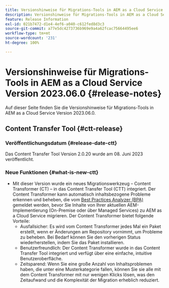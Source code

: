 ```yaml
---
title: Versionshinweise für Migrations-Tools in AEM as a Cloud Service Version 2023.06.0
description: Versionshinweise für Migrations-Tools in AEM as a Cloud Service Version 2023.06.0
feature: Release Information
exl-id: 021b7472-d1e4-4ef6-a040-c612fed8d3c3
source-git-commit: a77e5dc4273736b969e9a4a62fcac75664495ee6
workflow-type: tm+mt
source-wordcount: '231'
ht-degree: 100%

---
```


# Versionshinweise für Migrations-Tools in AEM as a Cloud Service Version 2023.06.0 {#release-notes}

Auf dieser Seite finden Sie die Versionshinweise für Migrations-Tools in AEM as a Cloud Service Version 2023.06.0.

## Content Transfer Tool {#ctt-release}

### Veröffentlichungsdatum {#release-date-ctt}

Das Content Transfer Tool Version 2.0.20 wurde am 08. Juni 2023 veröffentlicht.

### Neue Funktionen {#what-is-new-ctt}

* Mit dieser Version wurde ein neues Migrationswerkzeug – Content Transformer (CT) – in das Content Transfer Tool (CTT) integriert. Der Content Transformer kann automatisch inhaltsbezogene Probleme erkennen und beheben, die vom [Best Practices Analyzer (BPA)](https://experienceleague.adobe.com/docs/experience-manager-cloud-service/content/migration-journey/cloud-migration/best-practices-analyzer/overview-best-practices-analyzer.html?lang=de) gemeldet werden, bevor Sie Inhalte von Ihrer aktuellen AEM-Implementierung (On-Premise oder über Managed Services) zu AEM as a Cloud Service migrieren.
Der Content Transformer bietet folgende Vorteile:
   * Ausfallsicher: Es wird vom Content Transformer jedes Mal ein Paket erstellt, wenn er Änderungen am Repository vornimmt, um Probleme zu beheben. Bei Bedarf können Sie den vorherigen Status wiederherstellen, indem Sie das Paket installieren.
   * Benutzerfreundlich: Der Content Transformer wurde in das Content Transfer Tool integriert und verfügt über eine einfache, intuitive Benutzeroberfläche.
   * Zeitsparend: Wenn Sie eine große Anzahl von Inhaltsproblemen haben, die unter eine Musterkategorie fallen, können Sie sie alle mit dem Content Transformer mit nur wenigen Klicks lösen, was den Zeitaufwand und die Komplexität der Migration erheblich reduziert.
